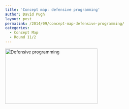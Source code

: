 ```yaml
---
title: 'Concept map: defensive programming'
author: David Pugh
layout: post
permalink: /2014/09/concept-map-defensive-programming/
categories:
  - Concept Map
  - Round 11/2
---
```

[<img src="http://teaching.software-carpentry.org/wp-content/uploads/2014/09/IMAG0158-e1410917550861-300x179.jpg" alt="Defensive programming" width="300" height="179" class="aligncenter size-medium wp-image-8706" />][1]

 [1]: http://teaching.software-carpentry.org/wp-content/uploads/2014/09/IMAG0158-e1410917550861.jpg